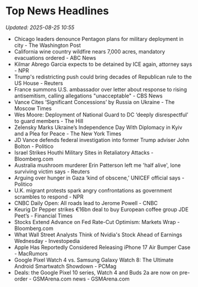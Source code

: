 # Top News Headlines

_Updated: 2025-08-25 10:55_

- Chicago leaders denounce Pentagon plans for military deployment in city - The Washington Post
- California wine country wildfire nears 7,000 acres, mandatory evacuations ordered - ABC News
- Kilmar Abrego Garcia expects to be detained by ICE again, attorney says - NPR
- Trump's redistricting push could bring decades of Republican rule to the US House - Reuters
- France summons U.S. ambassador over letter about response to rising antisemitism, calling allegations "unacceptable" - CBS News
- Vance Cites ‘Significant Concessions’ by Russia on Ukraine - The Moscow Times
- Wes Moore: Deployment of National Guard to DC ‘deeply disrespectful’ to guard members - The Hill
- Zelensky Marks Ukraine’s Independence Day With Diplomacy in Kyiv and a Plea for Peace - The New York Times
- JD Vance defends federal investigation into former Trump adviser John Bolton - Politico
- Israel Strikes Houthi Military Sites in Retaliatory Attacks - Bloomberg.com
- Australia mushroom murderer Erin Patterson left me 'half alive', lone surviving victim says - Reuters
- Arguing over hunger in Gaza ‘kind of obscene,’ UNICEF official says - Politico
- U.K. migrant protests spark angry confrontations as government scrambles to respond - NPR
- CNBC Daily Open: All roads lead to Jerome Powell - CNBC
- Keurig Dr Pepper strikes €16bn deal to buy European coffee group JDE Peet’s - Financial Times
- Stocks Extend Advance on Fed Rate-Cut Optimism: Markets Wrap - Bloomberg.com
- What Wall Street Analysts Think of Nvidia's Stock Ahead of Earnings Wednesday - Investopedia
- Apple Has Reportedly Considered Releasing iPhone 17 Air Bumper Case - MacRumors
- Google Pixel Watch 4 vs. Samsung Galaxy Watch 8: The Ultimate Android Smartwatch Showdown - PCMag
- Deals: the Google Pixel 10 series, Watch 4 and Buds 2a are now on pre-order - GSMArena.com news - GSMArena.com
